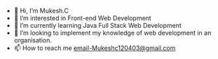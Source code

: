 - 👋 Hi, I’m Mukesh.C
- 👀 I’m interested in Front-end Web Development
- 🌱 I’m currently learning Java Full Stack Web Development
- 💞️ I’m looking to implement my knowledge of web development in an organisation.
- 📫 How to reach me email-Mukeshc120403@gmail.com

<!---
Mukeshc12/Mukeshc12 is a ✨ special ✨ repository because its `README.md` (this file) appears on your GitHub profile.
You can click the Preview link to take a look at your changes.
--->
